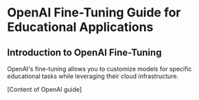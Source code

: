 # OpenAI Fine-Tuning Guide for Educational Applications

## Introduction to OpenAI Fine-Tuning
OpenAI's fine-tuning allows you to customize models for specific educational tasks while leveraging their cloud infrastructure.

[Content of OpenAI guide]